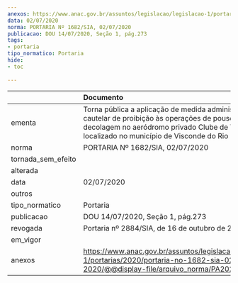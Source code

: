```yaml
---
anexos: https://www.anac.gov.br/assuntos/legislacao/legislacao-1/portarias/2020/portaria-no-1682-sia-02-07-2020/@@display-file/arquivo_norma/PA2020-1682.pdf
data: 02/07/2020
norma: PORTARIA Nº 1682/SIA, 02/07/2020
publicacao: DOU 14/07/2020, Seção 1, pág.273
tags:
- portaria
tipo_normatico: Portaria
hide: 
- toc 
 
---
```


|                    | Documento                                                                                                                                                                                                    |
|:-------------------|:-------------------------------------------------------------------------------------------------------------------------------------------------------------------------------------------------------------|
| ementa             | Torna pública a aplicação de medida administrativa cautelar de proibição às operações de pouso e decolagem no aeródromo privado Clube de Voo Floresta, localizado no município de Visconde do Rio Branco/MG. |
| norma              | PORTARIA Nº 1682/SIA, 02/07/2020                                                                                                                                                                             |
| tornada_sem_efeito |                                                                                                                                                                                                              |
| alterada           |                                                                                                                                                                                                              |
| data               | 02/07/2020                                                                                                                                                                                                   |
| outros             |                                                                                                                                                                                                              |
| tipo_normatico     | Portaria                                                                                                                                                                                                     |
| publicacao         | DOU 14/07/2020, Seção 1, pág.273                                                                                                                                                                             |
| revogada           | Portaria nº 2884/SIA, de 16 de outubro de 2020.                                                                                                                                                              |
| em_vigor           |                                                                                                                                                                                                              |
| anexos             | https://www.anac.gov.br/assuntos/legislacao/legislacao-1/portarias/2020/portaria-no-1682-sia-02-07-2020/@@display-file/arquivo_norma/PA2020-1682.pdf                                                         |